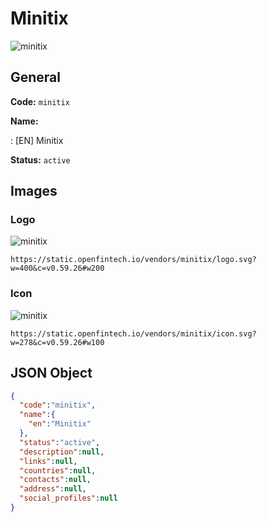 
# Minitix 
![minitix](https://static.openfintech.io/vendors/minitix/logo.svg?w=400&c=v0.59.26#w200)  

## General 
 
**Code:** `minitix` 
 
**Name:** 
 
:	[EN] Minitix 
 
**Status:** `active` 
 

## Images 

### Logo 
 
![minitix](https://static.openfintech.io/vendors/minitix/logo.svg?w=400&c=v0.59.26#w200)  

```
https://static.openfintech.io/vendors/minitix/logo.svg?w=400&c=v0.59.26#w200
```  

### Icon 
 
![minitix](https://static.openfintech.io/vendors/minitix/icon.svg?w=278&c=v0.59.26#w100)  

```
https://static.openfintech.io/vendors/minitix/icon.svg?w=278&c=v0.59.26#w100
```  

## JSON Object 

```json
{
  "code":"minitix",
  "name":{
    "en":"Minitix"
  },
  "status":"active",
  "description":null,
  "links":null,
  "countries":null,
  "contacts":null,
  "address":null,
  "social_profiles":null
}
```  
